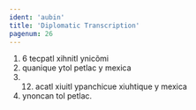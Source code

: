 ```yaml
---
ident: 'aubin'
title: 'Diplomatic Transcription'
pagenum: 26
---
```

1.    6 tecpatl xihnitl ynicõmi
2.    quanique ytol petlac y mexica
3.    12. acatl xiuitl ypanchicue xiuhtique y mexica
4.	ynoncan tol petlac.
